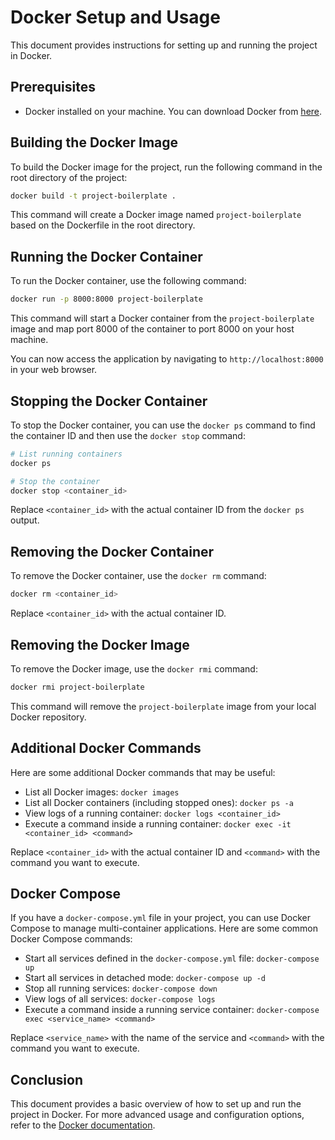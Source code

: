 # Docker Setup and Usage

This document provides instructions for setting up and running the project in Docker.

## Prerequisites

- Docker installed on your machine. You can download Docker from [here](https://www.docker.com/products/docker-desktop).

## Building the Docker Image

To build the Docker image for the project, run the following command in the root directory of the project:

```bash
docker build -t project-boilerplate .
```

This command will create a Docker image named `project-boilerplate` based on the Dockerfile in the root directory.

## Running the Docker Container

To run the Docker container, use the following command:

```bash
docker run -p 8000:8000 project-boilerplate
```

This command will start a Docker container from the `project-boilerplate` image and map port 8000 of the container to port 8000 on your host machine.

You can now access the application by navigating to `http://localhost:8000` in your web browser.

## Stopping the Docker Container

To stop the Docker container, you can use the `docker ps` command to find the container ID and then use the `docker stop` command:

```bash
# List running containers
docker ps

# Stop the container
docker stop <container_id>
```

Replace `<container_id>` with the actual container ID from the `docker ps` output.

## Removing the Docker Container

To remove the Docker container, use the `docker rm` command:

```bash
docker rm <container_id>
```

Replace `<container_id>` with the actual container ID.

## Removing the Docker Image

To remove the Docker image, use the `docker rmi` command:

```bash
docker rmi project-boilerplate
```

This command will remove the `project-boilerplate` image from your local Docker repository.

## Additional Docker Commands

Here are some additional Docker commands that may be useful:

- List all Docker images: `docker images`
- List all Docker containers (including stopped ones): `docker ps -a`
- View logs of a running container: `docker logs <container_id>`
- Execute a command inside a running container: `docker exec -it <container_id> <command>`

Replace `<container_id>` with the actual container ID and `<command>` with the command you want to execute.

## Docker Compose

If you have a `docker-compose.yml` file in your project, you can use Docker Compose to manage multi-container applications. Here are some common Docker Compose commands:

- Start all services defined in the `docker-compose.yml` file: `docker-compose up`
- Start all services in detached mode: `docker-compose up -d`
- Stop all running services: `docker-compose down`
- View logs of all services: `docker-compose logs`
- Execute a command inside a running service container: `docker-compose exec <service_name> <command>`

Replace `<service_name>` with the name of the service and `<command>` with the command you want to execute.

## Conclusion

This document provides a basic overview of how to set up and run the project in Docker. For more advanced usage and configuration options, refer to the [Docker documentation](https://docs.docker.com/).

